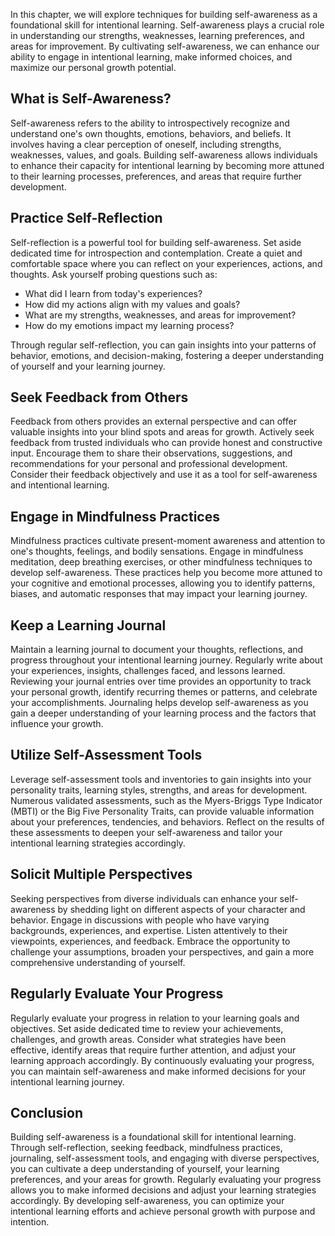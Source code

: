 
In this chapter, we will explore techniques for building self-awareness as a foundational skill for intentional learning. Self-awareness plays a crucial role in understanding our strengths, weaknesses, learning preferences, and areas for improvement. By cultivating self-awareness, we can enhance our ability to engage in intentional learning, make informed choices, and maximize our personal growth potential.

**What is Self-Awareness?**
---------------------------

Self-awareness refers to the ability to introspectively recognize and understand one's own thoughts, emotions, behaviors, and beliefs. It involves having a clear perception of oneself, including strengths, weaknesses, values, and goals. Building self-awareness allows individuals to enhance their capacity for intentional learning by becoming more attuned to their learning processes, preferences, and areas that require further development.

**Practice Self-Reflection**
----------------------------

Self-reflection is a powerful tool for building self-awareness. Set aside dedicated time for introspection and contemplation. Create a quiet and comfortable space where you can reflect on your experiences, actions, and thoughts. Ask yourself probing questions such as:

* What did I learn from today's experiences?
* How did my actions align with my values and goals?
* What are my strengths, weaknesses, and areas for improvement?
* How do my emotions impact my learning process?

Through regular self-reflection, you can gain insights into your patterns of behavior, emotions, and decision-making, fostering a deeper understanding of yourself and your learning journey.

**Seek Feedback from Others**
-----------------------------

Feedback from others provides an external perspective and can offer valuable insights into your blind spots and areas for growth. Actively seek feedback from trusted individuals who can provide honest and constructive input. Encourage them to share their observations, suggestions, and recommendations for your personal and professional development. Consider their feedback objectively and use it as a tool for self-awareness and intentional learning.

**Engage in Mindfulness Practices**
-----------------------------------

Mindfulness practices cultivate present-moment awareness and attention to one's thoughts, feelings, and bodily sensations. Engage in mindfulness meditation, deep breathing exercises, or other mindfulness techniques to develop self-awareness. These practices help you become more attuned to your cognitive and emotional processes, allowing you to identify patterns, biases, and automatic responses that may impact your learning journey.

**Keep a Learning Journal**
---------------------------

Maintain a learning journal to document your thoughts, reflections, and progress throughout your intentional learning journey. Regularly write about your experiences, insights, challenges faced, and lessons learned. Reviewing your journal entries over time provides an opportunity to track your personal growth, identify recurring themes or patterns, and celebrate your accomplishments. Journaling helps develop self-awareness as you gain a deeper understanding of your learning process and the factors that influence your growth.

**Utilize Self-Assessment Tools**
---------------------------------

Leverage self-assessment tools and inventories to gain insights into your personality traits, learning styles, strengths, and areas for development. Numerous validated assessments, such as the Myers-Briggs Type Indicator (MBTI) or the Big Five Personality Traits, can provide valuable information about your preferences, tendencies, and behaviors. Reflect on the results of these assessments to deepen your self-awareness and tailor your intentional learning strategies accordingly.

**Solicit Multiple Perspectives**
---------------------------------

Seeking perspectives from diverse individuals can enhance your self-awareness by shedding light on different aspects of your character and behavior. Engage in discussions with people who have varying backgrounds, experiences, and expertise. Listen attentively to their viewpoints, experiences, and feedback. Embrace the opportunity to challenge your assumptions, broaden your perspectives, and gain a more comprehensive understanding of yourself.

**Regularly Evaluate Your Progress**
------------------------------------

Regularly evaluate your progress in relation to your learning goals and objectives. Set aside dedicated time to review your achievements, challenges, and growth areas. Consider what strategies have been effective, identify areas that require further attention, and adjust your learning approach accordingly. By continuously evaluating your progress, you can maintain self-awareness and make informed decisions for your intentional learning journey.

**Conclusion**
--------------

Building self-awareness is a foundational skill for intentional learning. Through self-reflection, seeking feedback, mindfulness practices, journaling, self-assessment tools, and engaging with diverse perspectives, you can cultivate a deep understanding of yourself, your learning preferences, and your areas for growth. Regularly evaluating your progress allows you to make informed decisions and adjust your learning strategies accordingly. By developing self-awareness, you can optimize your intentional learning efforts and achieve personal growth with purpose and intention.
